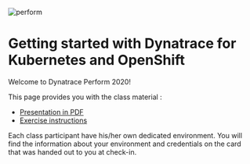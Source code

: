 ![perform](https://dt-cdn.net/images/performlogonav-260-8d9107d113.png)

# Getting started with Dynatrace for Kubernetes and OpenShift

Welcome to Dynatrace Perform 2020! 

This page provides you with the class material : 

- [Presentation in PDF](HOT%202020%20-%20Getting%20Started%20with%20Dynatrace%20for%20Kubernetes%20and%20OpenShift.pdf)
- [Exercise instructions](https://github.com/steve-caron-dynatrace/hot2020-k8s-openshift/tree/master/Exercise_Instructions)

Each class participant have his/her own dedicated environment. 
You will find the information about your environment and credentials on the card that was handed out to you at check-in.

